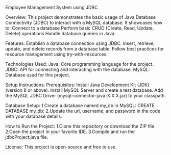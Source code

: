 Employee Management System using JDBC

Overview:
This project demonstrates the basic usage of Java Database Connectivity (JDBC) to interact with a MySQL database. 
It showcases how to:
Connect to a database
Perform basic CRUD (Create, Read, Update, Delete) operations
Handle database queries in Java

Features:
Establish a database connection using JDBC.
Insert, retrieve, update, and delete records from a database table.
Follow best practices for resource management using try-with-resources.

Technologies Used:
Java: Core programming language for the project.
JDBC: API for connecting and interacting with the database.
MySQL: Database used for this project.

Setup Instructions:
Prerequisites:
Install Java Development Kit (JDK) (version 8 or above).
Install MySQL Server and create a test database.
Add the MySQL JDBC Driver (mysql-connector-java-X.X.X.jar) to your classpath.

Database Setup:
1.Create a database named my_db in MySQL:
CREATE DATABASE my_db;
2.Update the url, username, and password in the code with your database details.

How to Run the Project:
1.Clone this repository or download the ZIP file.
2.Open the project in your favorite IDE.
3.Compile and run the jdbcProject.java file.

License:
This project is open-source and free to use.
